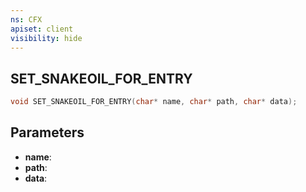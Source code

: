```yaml
---
ns: CFX
apiset: client
visibility: hide
---
```

## SET_SNAKEOIL_FOR_ENTRY

```c
void SET_SNAKEOIL_FOR_ENTRY(char* name, char* path, char* data);
```


## Parameters
* **name**: 
* **path**: 
* **data**: 


